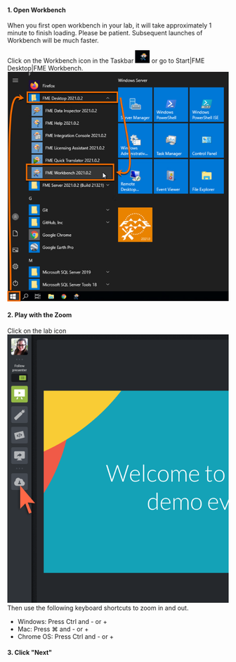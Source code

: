 <head><base target="_blank"> </head>


#### 1. Open Workbench
When you first open workbench in your lab, it will take approximately 1 minute to finish loading. Please be patient.
Subsequent launches of Workbench will be much faster.

Click on the Workbench icon in the Taskbar ![](workbench-icon.png)
or go to Start|FME Desktop|FME Workbench.
![](start-menu.png)

#### 2. Play with the Zoom
Click on the lab icon  
![lab icon](lab.png)
Then use the following keyboard shortcuts to zoom in and out.
- Windows: Press Ctrl and - or +
- Mac: Press ⌘ and - or +
- Chrome OS: Press Ctrl and - or +

#### 3. Click "Next"
